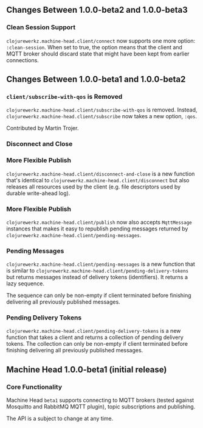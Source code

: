 ## Changes Between 1.0.0-beta2 and 1.0.0-beta3

### Clean Session Support

`clojurewerkz.machine-head.client/connect` now supports one more
option: `:clean-session`. When set to true, the option means that
the client and MQTT broker should discard state that might have
been kept from earlier connections.


## Changes Between 1.0.0-beta1 and 1.0.0-beta2

### `client/subscribe-with-qos` is Removed

`clojurewerkz.machine-head.client/subscribe-with-qos` is removed. Instead,
`clojurewerkz.machine-head.client/subscribe` now takes a new option, `:qos`.

Contributed by Martin Trojer.


### Disconnect and Close

### More Flexible Publish

`clojurewerkz.machine-head.client/disconnect-and-close` is a new function that's
identical to `clojurewerkz.machine-head.client/disconnect` but also releases
all resources used by the client (e.g. file descriptors used by durable write-ahead
log).

### More Flexible Publish

`clojurewerkz.machine-head.client/publish` now also accepts `MqttMessage` instances
that makes it easy to republish pending messages returned by `clojurewerkz.machine-head.client/pending-messages`.


### Pending Messages

`clojurewerkz.machine-head.client/pending-messages` is
a new function that is similar to `clojurewerkz.machine-head.client/pending-delivery-tokens`
but returns messages instead of delivery tokens (identifiers). It returns
a lazy sequence.

The sequence can only be non-empty if client terminated before
finishing delivering all previously published messages.

### Pending Delivery Tokens

`clojurewerkz.machine-head.client/pending-delivery-tokens` is
a new function that takes a client and returns a collection of
pending delivery tokens. The collection can only be non-empty
if client terminated before finishing delivering all previously
published messages.



## Machine Head 1.0.0-beta1 (initial release)

### Core Functionality

Machine Head `beta1` supports connecting to MQTT brokers
(tested against Mosquitto and RabbitMQ MQTT plugin),
topic subscriptions and publishing.

The API is a subject to change at any time.
